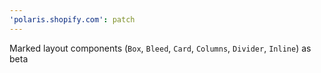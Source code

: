 ```yaml
---
'polaris.shopify.com': patch
---
```


Marked layout components (`Box`, `Bleed`, `Card`, `Columns`, `Divider`, `Inline`) as beta
